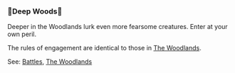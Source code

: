 ### 🌲Deep Woods🌲
Deeper in the Woodlands lurk even more fearsome creatures. Enter at your own peril.

The rules of engagement are identical to those in [The Woodlands](/locations/woodlands/index.md).

See: [Battles](/battles.md), [The Woodlands](/locations/woodlands/index.md)


